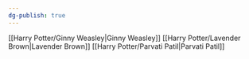 ```yaml
---
dg-publish: true
---
```

[[Harry Potter/Ginny Weasley\|Ginny Weasley]]
[[Harry Potter/Lavender Brown\|Lavender Brown]]
[[Harry Potter/Parvati Patil\|Parvati Patil]]
